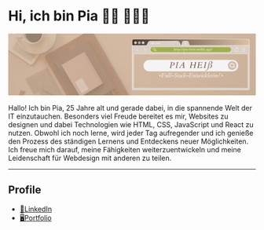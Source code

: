 # Hi, ich bin Pia 👋🏻 👩🏻‍💻

<img src="./Banner-full-stack.png" style = "width:800px">

Hallo!
Ich bin Pia, 25 Jahre alt und gerade dabei, in die spannende Welt der
IT einzutauchen. Besonders viel Freude bereitet es mir, Websites zu designen und
dabei Technologien wie HTML, CSS, JavaScript und React zu nutzen. Obwohl ich noch lerne,
wird jeder Tag aufregender und ich genieße den Prozess des ständigen Lernens und Entdeckens
neuer Möglichkeiten. Ich freue mich darauf, meine Fähigkeiten weiterzuentwickeln und meine
Leidenschaft für Webdesign mit anderen zu teilen.


---

## Profile


- [💼LinkedIn](https://www.linkedin.com/in/pia-heiss/)
- [🖥️Portfolio](https://pia-heiss.netlify.app/)

